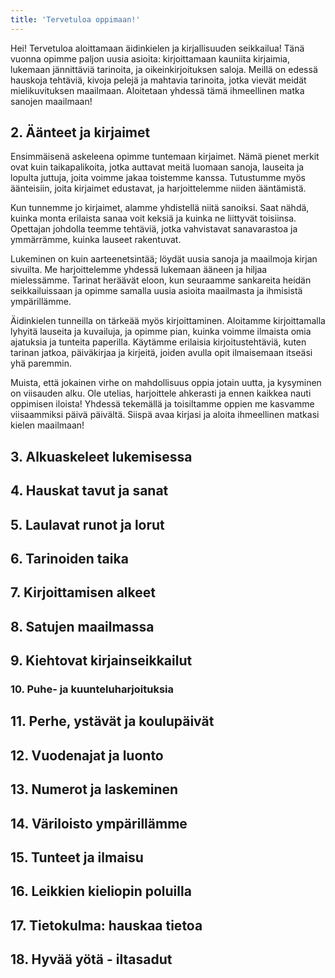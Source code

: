 ```yaml
---
title: 'Tervetuloa oppimaan!'
---
```


Hei! Tervetuloa aloittamaan äidinkielen ja kirjallisuuden seikkailua! Tänä vuonna opimme paljon uusia asioita: kirjoittamaan kauniita kirjaimia, lukemaan jännittäviä tarinoita, ja oikeinkirjoituksen saloja. Meillä on edessä hauskoja tehtäviä, kivoja pelejä ja mahtavia tarinoita, jotka vievät meidät mielikuvituksen maailmaan. Aloitetaan yhdessä tämä ihmeellinen matka sanojen maailmaan!

## 2. Äänteet ja kirjaimet

Ensimmäisenä askeleena opimme tuntemaan kirjaimet. Nämä pienet merkit ovat kuin taikapalikoita, jotka auttavat meitä luomaan sanoja, lauseita ja lopulta juttuja, joita voimme jakaa toistemme kanssa. Tutustumme myös äänteisiin, joita kirjaimet edustavat, ja harjoittelemme niiden ääntämistä.

Kun tunnemme jo kirjaimet, alamme yhdistellä niitä sanoiksi. Saat nähdä, kuinka monta erilaista sanaa voit keksiä ja kuinka ne liittyvät toisiinsa. Opettajan johdolla teemme tehtäviä, jotka vahvistavat sanavarastoa ja ymmärrämme, kuinka lauseet rakentuvat.

Lukeminen on kuin aarteenetsintää; löydät uusia sanoja ja maailmoja kirjan sivuilta. Me harjoittelemme yhdessä lukemaan ääneen ja hiljaa mielessämme. Tarinat heräävät eloon, kun seuraamme sankareita heidän seikkailuissaan ja opimme samalla uusia asioita maailmasta ja ihmisistä ympärillämme.

Äidinkielen tunneilla on tärkeää myös kirjoittaminen. Aloitamme kirjoittamalla lyhyitä lauseita ja kuvailuja, ja opimme pian, kuinka voimme ilmaista omia ajatuksia ja tunteita paperilla. Käytämme erilaisia kirjoitustehtäviä, kuten tarinan jatkoa, päiväkirjaa ja kirjeitä, joiden avulla opit ilmaisemaan itseäsi yhä paremmin.

Muista, että jokainen virhe on mahdollisuus oppia jotain uutta, ja kysyminen on viisauden alku. Ole utelias, harjoittele ahkerasti ja ennen kaikkea nauti oppimisen iloista! Yhdessä tekemällä ja toisiltamme oppien me kasvamme viisaammiksi päivä päivältä. Siispä avaa kirjasi ja aloita ihmeellinen matkasi kielen maailmaan!

## 3. Alkuaskeleet lukemisessa

## 4. Hauskat tavut ja sanat

## 5. Laulavat runot ja lorut

## 6. Tarinoiden taika

## 7. Kirjoittamisen alkeet

## 8. Satujen maailmassa

## 9. Kiehtovat kirjainseikkailut

### 10. Puhe- ja kuunteluharjoituksia

## 11. Perhe, ystävät ja koulupäivät

## 12. Vuodenajat ja luonto

## 13. Numerot ja laskeminen

## 14. Väriloisto ympärillämme

## 15. Tunteet ja ilmaisu

## 16. Leikkien kieliopin poluilla

## 17. Tietokulma: hauskaa tietoa

## 18. Hyvää yötä - iltasadut
